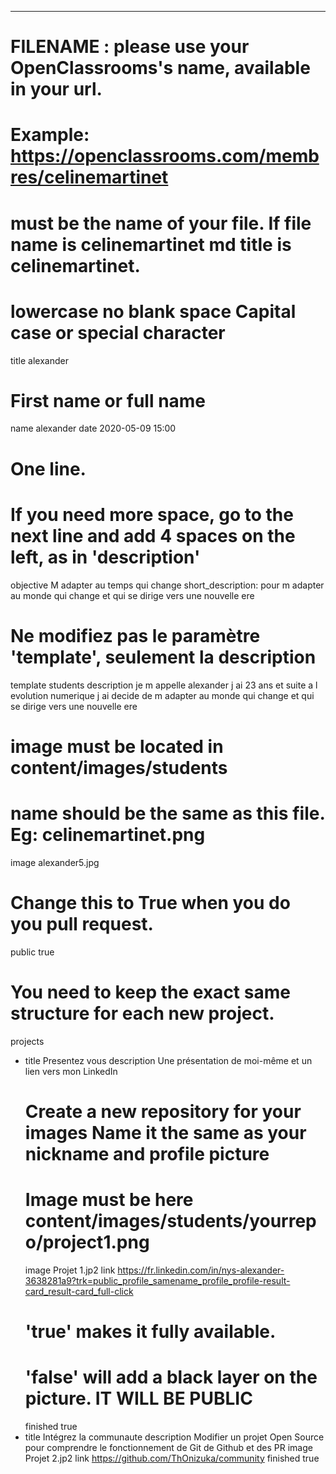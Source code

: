 ---

# FILENAME : please use your OpenClassrooms's name, available in your url.
# Example: https://openclassrooms.com/membres/celinemartinet
# must be the name of your file. If file name is celinemartinet md title is celinemartinet.
# lowercase no blank space Capital case or special character
title alexander

# First name or full name
name alexander
date 2020-05-09 15:00

# One line.
# If you need more space, go to the next line and add 4 spaces on the left, as in 'description'
objective M adapter au temps qui change
short_description: pour m adapter au monde qui change et qui se dirige vers une nouvelle ere

# Ne modifiez pas le paramètre 'template', seulement la description
template students
description je m appelle alexander j ai 23 ans et suite a l evolution numerique
j ai decide de m adapter au monde qui change et qui se dirige vers une nouvelle ere

# image must be located in content/images/students
# name should be the same as this file. Eg: celinemartinet.png
image alexander5.jpg

# Change this to True when you do you pull request.
public true

# You need to keep the exact same structure for each new project.
projects
  - title Presentez vous 
    description Une présentation de moi-même et un lien vers mon LinkedIn 
    # Create a new repository for your images Name it the same as your nickname and profile picture
    # Image must be here content/images/students/yourrepo/project1.png
    image Projet 1.jp2
    link https://fr.linkedin.com/in/nys-alexander-3638281a9?trk=public_profile_samename_profile_profile-result-card_result-card_full-click
    # 'true' makes it fully available.
    # 'false' will add a black layer on the picture. IT WILL BE PUBLIC
    finished true
  - title Intégrez la communaute
    description Modifier un projet Open Source pour comprendre le fonctionnement de Git de Github et des PR
    image Projet 2.jp2
    link https://github.com/ThOnizuka/community 
    finished true
  
